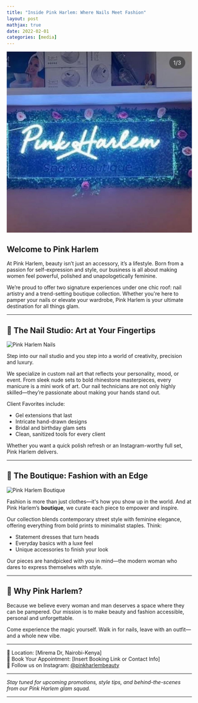 ```yaml
---
title: "Inside Pink Harlem: Where Nails Meet Fashion"
layout: post
mathjax: true
date: 2022-02-01
categories: [media]
---
```


![Pink Harlem Logo](https://github.com/Betty-coded/betty-coded.github.io/blob/bf6464d2e6b0a081cd09b8652d018a7442867a93/Pink%20Harlem%20light.jpg)

## Welcome to Pink Harlem

At Pink Harlem, beauty isn’t just an accessory, it’s a lifestyle. Born from a passion for self-expression and style, our business is all about making women feel powerful, polished and unapologetically feminine.

We’re proud to offer two signature experiences under one chic roof: nail artistry and a trend-setting boutique collection. Whether you're here to pamper your nails or elevate your wardrobe, Pink Harlem is your ultimate destination for all things glam.

---

## 💅 The Nail Studio: Art at Your Fingertips

![Pink Harlem Nails](INSERT_NAIL_IMAGE_URL_HERE)

Step into our nail studio and you step into a world of creativity, precision and luxury.

We specialize in custom nail art that reflects your personality, mood, or event. From sleek nude sets to bold rhinestone masterpieces, every manicure is a mini work of art. Our nail technicians are not only highly skilled—they’re passionate about making your hands stand out.

Client Favorites include:
- Gel extensions that last
- Intricate hand-drawn designs
- Bridal and birthday glam sets
- Clean, sanitized tools for every client

Whether you want a quick polish refresh or an Instagram-worthy full set, Pink Harlem delivers.

---

## 👗 The Boutique: Fashion with an Edge

![Pink Harlem Boutique](INSERT_CLOTHING_IMAGE_URL_HERE)

Fashion is more than just clothes—it's how you show up in the world. And at Pink Harlem’s **boutique**, we curate each piece to empower and inspire.

Our collection blends contemporary street style with feminine elegance, offering everything from bold prints to minimalist staples. 
Think:
- Statement dresses that turn heads
- Everyday basics with a luxe feel
- Unique accessories to finish your look

Our pieces are handpicked with you in mind—the modern woman who dares to express themselves with style.

---

## 💖 Why Pink Harlem?

Because we believe every woman and man deserves a space where they can be pampered. Our mission is to make beauty and fashion accessible, personal and unforgettable.

Come experience the magic yourself. Walk in for nails, leave with an outfit—and a whole new vibe.

---

📍 Location: [Mirema Dr, Nairobi-Kenya]  
📲 Book Your Appointment: [Insert Booking Link or Contact Info]  
📸 Follow us on Instagram: [@pinkharlembeauty](https://instagram.com/pinkharlembeauty)

---

*Stay tuned for upcoming promotions, style tips, and behind-the-scenes from our Pink Harlem glam squad.*

---
